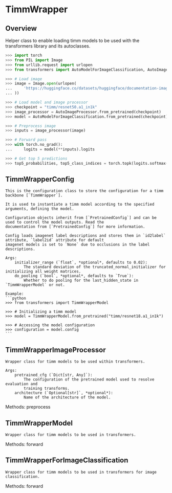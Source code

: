 <!--Copyright 2024 The HuggingFace Team. All rights reserved.

Licensed under the Apache License, Version 2.0 (the "License"); you may not use this file except in compliance with
the License. You may obtain a copy of the License at

http://www.apache.org/licenses/LICENSE-2.0

Unless required by applicable law or agreed to in writing, software distributed under the License is distributed on
an "AS IS" BASIS, WITHOUT WARRANTIES OR CONDITIONS OF ANY KIND, either express or implied. See the License for the
specific language governing permissions and limitations under the License.

⚠️ Note that this file is in Markdown but contain specific syntax for our doc-builder (similar to MDX) that may not be
rendered properly in your Markdown viewer.

-->

# TimmWrapper

## Overview

Helper class to enable loading timm models to be used with the transformers library and its autoclasses.

```python
>>> import torch
>>> from PIL import Image
>>> from urllib.request import urlopen
>>> from transformers import AutoModelForImageClassification, AutoImageProcessor

>>> # Load image
>>> image = Image.open(urlopen(
...     'https://huggingface.co/datasets/huggingface/documentation-images/resolve/main/beignets-task-guide.png'
... ))

>>> # Load model and image processor
>>> checkpoint = "timm/resnet50.a1_in1k"
>>> image_processor = AutoImageProcessor.from_pretrained(checkpoint)
>>> model = AutoModelForImageClassification.from_pretrained(checkpoint).eval()

>>> # Preprocess image
>>> inputs = image_processor(image)

>>> # Forward pass
>>> with torch.no_grad():
...     logits = model(**inputs).logits

>>> # Get top 5 predictions
>>> top5_probabilities, top5_class_indices = torch.topk(logits.softmax(dim=1) * 100, k=5)
```

## TimmWrapperConfig


    This is the configuration class to store the configuration for a timm backbone [`TimmWrapper`].

    It is used to instantiate a timm model according to the specified arguments, defining the model.

    Configuration objects inherit from [`PretrainedConfig`] and can be used to control the model outputs. Read the
    documentation from [`PretrainedConfig`] for more information.

    Config loads imagenet label descriptions and stores them in `id2label` attribute, `label2id` attribute for default
    imagenet models is set to `None` due to occlusions in the label descriptions.

    Args:
        initializer_range (`float`, *optional*, defaults to 0.02):
            The standard deviation of the truncated_normal_initializer for initializing all weight matrices.
        do_pooling (`bool`, *optional*, defaults to `True`):
            Whether to do pooling for the last_hidden_state in `TimmWrapperModel` or not.

    Example:
    ```python
    >>> from transformers import TimmWrapperModel

    >>> # Initializing a timm model
    >>> model = TimmWrapperModel.from_pretrained("timm/resnet18.a1_in1k")

    >>> # Accessing the model configuration
    >>> configuration = model.config
    ```
    

## TimmWrapperImageProcessor


    Wrapper class for timm models to be used within transformers.

    Args:
        pretrained_cfg (`Dict[str, Any]`):
            The configuration of the pretrained model used to resolve evaluation and
            training transforms.
        architecture (`Optional[str]`, *optional*):
            Name of the architecture of the model.
    

Methods: preprocess

## TimmWrapperModel


    Wrapper class for timm models to be used in transformers.
    

Methods: forward

## TimmWrapperForImageClassification


    Wrapper class for timm models to be used in transformers for image classification.
    

Methods: forward
